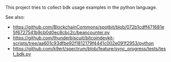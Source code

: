 This project tries to collect bdk usage examples in the python language.

See also:
* https://github.com/BlockchainCommons/spotbit/blob/072b1cdff471681e5f6727541b9cb0d0ec8cbc2c/beancounter.py
* https://github.com/thunderbiscuit/bitcoindevkit-scripts/tree/aa601c93dfbe92f1812179f4441c002e091f2953/python 
* https://github.com/k9ert/spectrum/blob/feature/sync_progress/tests/test_bdk.py
